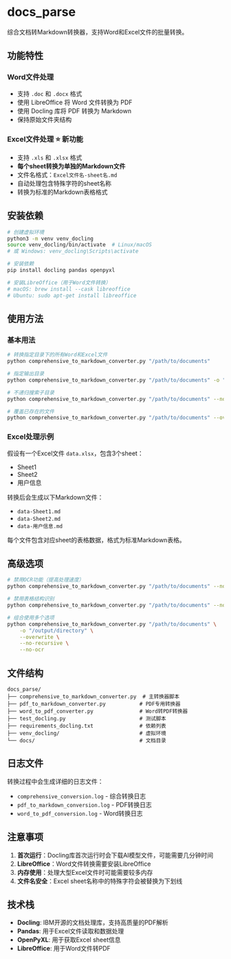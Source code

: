 # docs_parse

综合文档转Markdown转换器，支持Word和Excel文件的批量转换。

## 功能特性

### Word文件处理
- 支持 `.doc` 和 `.docx` 格式
- 使用 LibreOffice 将 Word 文件转换为 PDF
- 使用 Docling 库将 PDF 转换为 Markdown
- 保持原始文件夹结构

### Excel文件处理 ⭐ 新功能
- 支持 `.xls` 和 `.xlsx` 格式
- **每个sheet转换为单独的Markdown文件**
- 文件名格式：`Excel文件名-sheet名.md`
- 自动处理包含特殊字符的sheet名称
- 转换为标准的Markdown表格格式

## 安装依赖

```bash
# 创建虚拟环境
python3 -m venv venv_docling
source venv_docling/bin/activate  # Linux/macOS
# 或 Windows: venv_docling\Scripts\activate

# 安装依赖
pip install docling pandas openpyxl

# 安装LibreOffice（用于Word文件转换）
# macOS: brew install --cask libreoffice
# Ubuntu: sudo apt-get install libreoffice
```

## 使用方法

### 基本用法

```bash
# 转换指定目录下的所有Word和Excel文件
python comprehensive_to_markdown_converter.py "/path/to/documents"

# 指定输出目录
python comprehensive_to_markdown_converter.py "/path/to/documents" -o "/path/to/output"

# 不递归搜索子目录
python comprehensive_to_markdown_converter.py "/path/to/documents" --no-recursive

# 覆盖已存在的文件
python comprehensive_to_markdown_converter.py "/path/to/documents" --overwrite
```

### Excel处理示例

假设有一个Excel文件 `data.xlsx`，包含3个sheet：
- Sheet1
- Sheet2  
- 用户信息

转换后会生成以下Markdown文件：
- `data-Sheet1.md`
- `data-Sheet2.md`
- `data-用户信息.md`

每个文件包含对应sheet的表格数据，格式为标准Markdown表格。

## 高级选项

```bash
# 禁用OCR功能（提高处理速度）
python comprehensive_to_markdown_converter.py "/path/to/documents" --no-ocr

# 禁用表格结构识别
python comprehensive_to_markdown_converter.py "/path/to/documents" --no-table-structure

# 组合使用多个选项
python comprehensive_to_markdown_converter.py "/path/to/documents" \
    -o "/output/directory" \
    --overwrite \
    --no-recursive \
    --no-ocr
```

## 文件结构

```
docs_parse/
├── comprehensive_to_markdown_converter.py  # 主转换器脚本
├── pdf_to_markdown_converter.py           # PDF专用转换器
├── word_to_pdf_converter.py               # Word转PDF转换器
├── test_docling.py                        # 测试脚本
├── requirements_docling.txt               # 依赖列表
├── venv_docling/                          # 虚拟环境
└── docs/                                  # 文档目录
```

## 日志文件

转换过程中会生成详细的日志文件：
- `comprehensive_conversion.log` - 综合转换日志
- `pdf_to_markdown_conversion.log` - PDF转换日志
- `word_to_pdf_conversion.log` - Word转换日志

## 注意事项

1. **首次运行**：Docling库首次运行时会下载AI模型文件，可能需要几分钟时间
2. **LibreOffice**：Word文件转换需要安装LibreOffice
3. **内存使用**：处理大型Excel文件时可能需要较多内存
4. **文件名安全**：Excel sheet名称中的特殊字符会被替换为下划线

## 技术栈

- **Docling**: IBM开源的文档处理库，支持高质量的PDF解析
- **Pandas**: 用于Excel文件读取和数据处理
- **OpenPyXL**: 用于获取Excel sheet信息
- **LibreOffice**: 用于Word文件转PDF